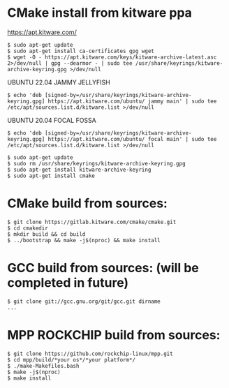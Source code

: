 # CMake install from kitware ppa
https://apt.kitware.com/
```
$ sudo apt-get update
$ sudo apt-get install ca-certificates gpg wget
$ wget -O - https://apt.kitware.com/keys/kitware-archive-latest.asc 2>/dev/null | gpg --dearmor - | sudo tee /usr/share/keyrings/kitware-archive-keyring.gpg >/dev/null
```
<summary>UBUNTU 22.04 JAMMY JELLYFISH</summary>

```
$ echo 'deb [signed-by=/usr/share/keyrings/kitware-archive-keyring.gpg] https://apt.kitware.com/ubuntu/ jammy main' | sudo tee /etc/apt/sources.list.d/kitware.list >/dev/null
```
<summary>UBUNTU 20.04 FOCAL FOSSA</summary>

```
$ echo 'deb [signed-by=/usr/share/keyrings/kitware-archive-keyring.gpg] https://apt.kitware.com/ubuntu/ focal main' | sudo tee /etc/apt/sources.list.d/kitware.list >/dev/null
```

```
$ sudo apt-get update
$ sudo rm /usr/share/keyrings/kitware-archive-keyring.gpg
$ sudo apt-get install kitware-archive-keyring
$ sudo apt-get install cmake
```

# CMake build from sources:
```
$ git clone https://gitlab.kitware.com/cmake/cmake.git
$ cd cmakedir
$ mkdir build && cd build
$ ../bootstrap && make -j$(nproc) && make install
```

# GCC build from sources: (will be completed in future)
```
$ git clone git://gcc.gnu.org/git/gcc.git dirname
...
```

# MPP ROCKCHIP build from sources:
```
$ git clone https://github.com/rockchip-linux/mpp.git
$ cd mpp/build/*your os*/*your platform*/
$ ./make-Makefiles.bash
$ make -j$(nproc)
$ make install
```
